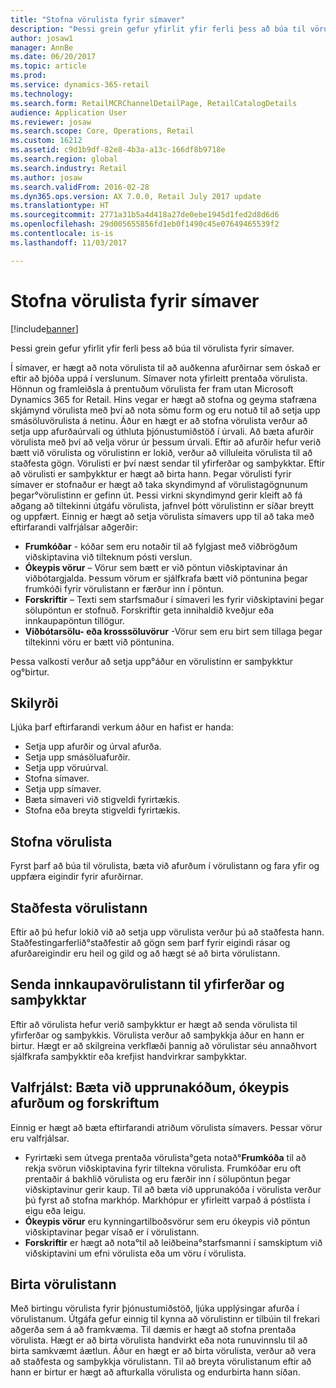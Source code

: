 ```yaml
---
title: "Stofna vörulista fyrir símaver"
description: "Þessi grein gefur yfirlit yfir ferli þess að búa til vörulista fyrir símaver."
author: josaw1
manager: AnnBe
ms.date: 06/20/2017
ms.topic: article
ms.prod: 
ms.service: dynamics-365-retail
ms.technology: 
ms.search.form: RetailMCRChannelDetailPage, RetailCatalogDetails
audience: Application User
ms.reviewer: josaw
ms.search.scope: Core, Operations, Retail
ms.custom: 16212
ms.assetid: c9d1b9df-82e8-4b3a-a13c-166df8b9718e
ms.search.region: global
ms.search.industry: Retail
ms.author: josaw
ms.search.validFrom: 2016-02-28
ms.dyn365.ops.version: AX 7.0.0, Retail July 2017 update
ms.translationtype: HT
ms.sourcegitcommit: 2771a31b5a4d418a27de0ebe1945d1fed2d8d6d6
ms.openlocfilehash: 29d005655856fd1eb0f1490c45e07649465539f2
ms.contentlocale: is-is
ms.lasthandoff: 11/03/2017

---
```


# <a name="create-a-call-center-catalog"></a>Stofna vörulista fyrir símaver

[!include[banner](includes/banner.md)]


Þessi grein gefur yfirlit yfir ferli þess að búa til vörulista fyrir símaver. 

Í  símaver, er hægt að nota vörulista til að auðkenna afurðirnar sem óskað er eftir að bjóða uppá í verslunum. Símaver nota yfirleitt prentaða vörulista. Hönnun og framleiðsla á prentuðum vörulista fer fram utan Microsoft Dynamics 365 for Retail. Hins vegar er hægt að stofna og geyma stafræna skjámynd vörulista með því að nota sömu form og eru notuð til að setja upp smásöluvörulista á netinu. Áður en hægt er að stofna vörulista verður að setja upp afurðaúrvali og úthluta þjónustumiðstöð í úrvali. Að bæta afurðir vörulista með því að velja vörur úr þessum úrvali. Eftir að afurðir hefur verið bætt við vörulista og vörulistinn er lokið, verður að villuleita vörulista til að staðfesta gögn. Vörulisti er því næst sendar til yfirferðar og samþykktar. Eftir að vörulisti er samþykktur er hægt að birta hann. Þegar vörulisti fyrir símaver er stofnaður er hægt að taka skyndimynd af vörulistagögnunum þegar°vörulistinn er gefinn út. Þessi virkni skyndimynd gerir kleift að fá aðgang að tiltekinni útgáfu vörulista, jafnvel þótt vörulistinn er síðar breytt og uppfært. Einnig er hægt að setja vörulista símavers upp til að taka með eftirfarandi valfrjálsar aðgerðir:

-   **Frumkóðar** - kóðar sem eru notaðir til að fylgjast með viðbrögðum viðskiptavina við tilteknum pósti verslun.
-   **Ókeypis vörur** – Vörur sem bætt er við pöntun viðskiptavinar án viðbótargjalda. Þessum vörum er sjálfkrafa bætt við pöntunina þegar frumkóði fyrir vörulistann er færður inn í pöntun.
-   **Forskriftir** – Texti sem starfsmaður í símaveri les fyrir viðskiptavini þegar sölupöntun er stofnuð. Forskriftir geta innihaldið kveðjur eða innkaupapöntun tillögur.
-   **Viðbótarsölu- eða krosssöluvörur** -Vörur sem eru birt sem tillaga þegar tiltekinni vöru er bætt við pöntunina.

Þessa valkosti verður að setja upp°áður en vörulistinn er samþykktur og°birtur.

## <a name="prerequisites"></a>Skilyrði
Ljúka þarf eftirfarandi verkum áður en hafist er handa:

-   Setja upp afurðir og úrval afurða.
-   Setja upp smásöluafurðir.
-   Setja upp vöruúrval.
-   Stofna símaver.
-   Setja upp símaver.
-   Bæta símaveri við stigveldi fyrirtækis.
-   Stofna eða breyta stigveldi fyrirtækis.

## <a name="create-a-catalog"></a>Stofna vörulista
Fyrst þarf að búa til vörulista, bæta við afurðum í vörulistann og fara yfir og uppfæra eigindir fyrir afurðirnar.

## <a name="validate-the-catalog"></a>Staðfesta vörulistann
Eftir að þú hefur lokið við að setja upp vörulista verður þú að staðfesta hann. Staðfestingarferlið°staðfestir að gögn sem þarf fyrir eigindi rásar og afurðareigindir eru heil og gild og að hægt sé að birta vörulistann.

## <a name="submit-the-catalog-for-review-and-approval"></a>Senda innkaupavörulistann til yfirferðar og samþykktar
Eftir að vörulista hefur verið samþykktur er hægt að senda vörulista til yfirferðar og samþykkis. Vörulista verður að samþykkja áður en hann er birtur. Hægt er að skilgreina verkflæði þannig að vörulistar séu annaðhvort sjálfkrafa samþykktir eða krefjist handvirkrar samþykktar.

## <a name="optional-add-source-codes-free-products-and-scripts"></a>Valfrjálst: Bæta við upprunakóðum, ókeypis afurðum og forskriftum
Einnig er hægt að bæta eftirfarandi atriðum vörulista símavers. Þessar vörur eru valfrjálsar.

-   Fyrirtæki sem útvega prentaða vörulista°geta notað°**Frumkóða** til að rekja svörun viðskiptavina fyrir tiltekna vörulista. Frumkóðar eru oft prentaðir á bakhlið vörulista og eru færðir inn í sölupöntun þegar viðskiptavinur gerir kaup. Til að bæta við upprunakóða í vörulista verður þú fyrst að stofna markhóp. Markhópur er yfirleitt varpað á póstlista í eigu eða leigu.
-   **Ókeypis vörur** eru kynningartilboðsvörur sem eru ókeypis við pöntun viðskiptavinar þegar vísað er í vörulistann.
-   **Forskriftir** er hægt að nota°til að leiðbeina°starfsmanni í samskiptum við viðskiptavini um efni vörulista eða um vöru í vörulista.

## <a name="publish-the-catalog"></a>Birta vörulistann
Með birtingu vörulista fyrir þjónustumiðstöð, ljúka upplýsingar afurða í vörulistanum. Útgáfa gefur einnig til kynna að vörulistinn er tilbúin til frekari aðgerða sem á að framkvæma. Til dæmis er hægt að stofna prentaða vörulista. Hægt er að birta vörulista handvirkt eða nota runuvinnslu til að birta samkvæmt áætlun. Áður en hægt er að birta vörulista, verður að vera að staðfesta og samþykkja vörulistann. Til að breyta vörulistanum eftir að hann er birtur er hægt að afturkalla vörulista og endurbirta hann síðan.




